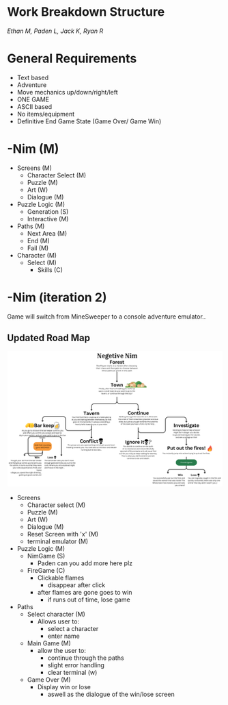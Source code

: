 # Work Breakdown Structure

*Ethan M, Paden L, Jack K, Ryan R*

  

# General Requirements

- Text based
- Adventure
- Move mechanics up/down/right/left
- ONE GAME
- ASCII based
- No items/equipment
- Definitive End Game State (Game Over/ Game Win)

# -Nim (M)
- Screens (M)
	- Character Select (M)
	- Puzzle (M)
	- Art (W)
	- Dialogue (M)
- Puzzle Logic (M)
	- Generation (S)
	- Interactive (M)
- Paths (M)
	- Next Area (M)
	- End (M)
	- Fail (M)
- Character (M)
	- Select (M)
		- Skills (C)

# -Nim (iteration 2)
Game will switch from MineSweeper to a console 
adventure emulator..

## Updated Road Map
![the UML didn't load right ;/](https://github.com/RatRyan/negative-nim/blob/main/road-map.png)

- Screens
	- Character select (M)
	- Puzzle (M)
	- Art (W)
	- Dialogue (M)
	- Reset Screen with 'x' (M)
	- terminal emulator (M)
- Puzzle Logic (M)
	- NimGame (S)
		- Paden can you add more here plz
	- FireGame (C)
		- Clickable flames
			- disappear after click
		- after flames are gone goes to win
			- if runs out of time, lose game
- Paths
	- Select character (M)
		- Allows user to: 
			- select a character
			- enter name
	- Main Game (M)
		- allow the user to:
			- continue through the paths
			- slight error handling
			- clear terminal (w)
	- Game Over (M)
		- Display win or lose
			- aswell as the dialogue of the win/lose screen

